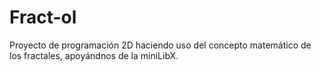 # Fract-ol
Proyecto de programación 2D haciendo uso del concepto matemático de los fractales, apoyándnos de la miniLibX.
